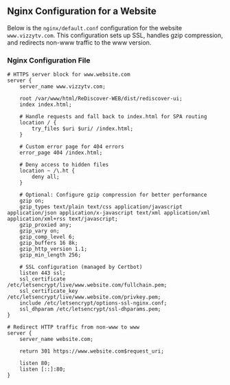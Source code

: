 ## Nginx Configuration for a Website

Below is the `nginx/default.conf` configuration for the website `www.vizzytv.com`. This configuration sets up SSL, handles gzip compression, and redirects non-www traffic to the www version.

### Nginx Configuration File

```nginx
# HTTPS server block for www.website.com
server {
    server_name www.vizzytv.com;

    root /var/www/html/ReDiscover-WEB/dist/rediscover-ui;
    index index.html;

    # Handle requests and fall back to index.html for SPA routing
    location / {
        try_files $uri $uri/ /index.html;
    }

    # Custom error page for 404 errors
    error_page 404 /index.html;

    # Deny access to hidden files
    location ~ /\.ht {
        deny all;
    }

    # Optional: Configure gzip compression for better performance
    gzip on;
    gzip_types text/plain text/css application/javascript application/json application/x-javascript text/xml application/xml application/xml+rss text/javascript;
    gzip_proxied any;
    gzip_vary on;
    gzip_comp_level 6;
    gzip_buffers 16 8k;
    gzip_http_version 1.1;
    gzip_min_length 256;

    # SSL configuration (managed by Certbot)
    listen 443 ssl;
    ssl_certificate /etc/letsencrypt/live/www.website.com/fullchain.pem;
    ssl_certificate_key /etc/letsencrypt/live/www.website.com/privkey.pem;
    include /etc/letsencrypt/options-ssl-nginx.conf;
    ssl_dhparam /etc/letsencrypt/ssl-dhparams.pem;
}

# Redirect HTTP traffic from non-www to www
server {
    server_name website.com;

    return 301 https://www.website.com$request_uri;
    
    listen 80;
    listen [::]:80;
}
